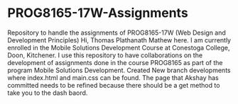 # PROG8165-17W-Assignments
Repository to handle the assignments of PROG8165-17W (Web Design and Development Principles)
Hi, Thomas Plathanath Mathew here. I am currently enrolled in the Mobile Solutions Development Course at Conestoga College, Doon, Kitchener. I use this repository to have collaborations on the development of assignments done in the course PROG8165 as part of the program Mobile Solutions Development.
Created New branch developments where index.html and main.css can be found. 
The page that Akshay has committed needs to be refined because there should be a get method to take you to the dash baord.
